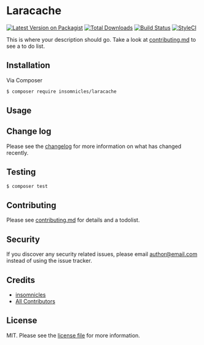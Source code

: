 # Laracache

[![Latest Version on Packagist][ico-version]][link-packagist]
[![Total Downloads][ico-downloads]][link-downloads]
[![Build Status][ico-travis]][link-travis]
[![StyleCI][ico-styleci]][link-styleci]

This is where your description should go. Take a look at [contributing.md](contributing.md) to see a to do list.

## Installation

Via Composer

``` bash
$ composer require insomnicles/laracache
```

## Usage

## Change log

Please see the [changelog](changelog.md) for more information on what has changed recently.

## Testing

``` bash
$ composer test
```

## Contributing

Please see [contributing.md](contributing.md) for details and a todolist.

## Security

If you discover any security related issues, please email author@email.com instead of using the issue tracker.

## Credits

- [insomnicles][link-author]
- [All Contributors][link-contributors]

## License

MIT. Please see the [license file](license.md) for more information.

[ico-version]: https://img.shields.io/packagist/v/insomnicles/laracache.svg?style=flat-square
[ico-downloads]: https://img.shields.io/packagist/dt/insomnicles/laracache.svg?style=flat-square
[ico-travis]: https://img.shields.io/travis/insomnicles/laracache/master.svg?style=flat-square
[ico-styleci]: https://styleci.io/repos/12345678/shield

[link-packagist]: https://packagist.org/packages/insomnicles/laracache
[link-downloads]: https://packagist.org/packages/insomnicles/laracache
[link-travis]: https://travis-ci.org/insomnicles/laracache
[link-styleci]: https://styleci.io/repos/12345678
[link-author]: https://github.com/insomnicles
[link-contributors]: ../../contributors

